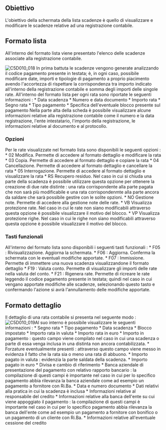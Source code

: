 ## Obiettivo
L'obiettivo della schermata della lista scadenze è quello di visualizzare e modificare le scadenze relative ad una registrazione contabile.

## Formato lista
All'interno del formato lista viene presentato l'elenco delle scadenze associate alla registrazione contabile.

![C5D010_018](http://doc.smeup.com/immagini/MBDOC_OGG-P_C5RR01L/C5D010_018.png)
In prima battuta le scadenze vengono generate analizzando il codice pagamento presente in testata; è, in ogni caso, possibile modificare date, importi e tipologie di pagamento a proprio piacimento avendo l'accortezza di rispettare la corrispondenza tra importo indicato all'interno della registrazione contabile e somma degli importi delle singole rate.
All'interno del formato lista per ogni rata sono riportate le seguenti informazioni : 
 \* Data scadenza
 \* Numero e data documento
 \* Importo rata
 \* Segno rata
 \* Tipo pagamento
 \* Specifica dell'eventuale blocco presente sul pagamento
Nella parte alta della scheda è possibile visualizzare alcune informazioni relative alla registrazione contabile come il numero e la data registrazione, l'ente intestatario, l'importo della registrazione, le informazioni relative al documento e al protocollo.

### Opzioni
Per le rate visualizzate nel formato lista sono disponibili le seguenti opzioni : 
 \* 02 Modifica. Permette di accedere al formato dettaglio e modificare la rata
 \* 03 Copia. Permette di accedere al formato dettaglio e copiare la rata
 \* 04 Cancellazione. Permette di accedere al formato dettaglio e cancellare la rata
 \* 05 Interrogazione. Permette di accedere al formato dettaglio e visualizzare la rata
 \* RS Recupero residuo. Nel caso in cui si chiuda una parte della scadenza è possibile utilizzare questa opzione per ottenere la creazione di due rate distinte :  una rata corrispondente alla parte pagata che non sarà più modificabile e una rata corrispondenmte alla parte ancora da saldare che sarà possibile gestire con le solite opzioni.
 \* NO Gestione note. Permette di accedere alla gestione note delle rate.
 \* VB Visualizza protezione rate. Nel caso in cui le rate non siano modificabili attraverso questa opzione è possibile visualizzare il motivo del blocco.
 \* VP Visualizza protezione righe. Nel caso in cui le righe non siano modificabili attraverso questa opzione è possibile visualizzare il motivo del blocco.

### Tasti funzionali
All'interno del formato lista sono disponibili i seguenti tasti funzionali : 
 \* F05 :  Rivisualizzazione. Aggiorna la schermata.
 \* F06 :  Aggiorna. Conferma la schermata con le eventuali modifiche apportate.
 \* F07 :  Immissione. Permette di immettere una nuova scadenza visualizzandone il formato dettaglio
 \* F19 :  Valuta conto. Permette di visualizzare gli importi delle rate nella valuta del conto.
 \* F21 :  Rigenera rate. Permette di ricreare le rate leggendo il codice pagamento presente in testata; quindi nel caso in cui vengano apportate modifiche alle scadenze, selezionando questo tasto e confermando l'azione si avrà l'annullamento delle modifiche apportate.

## Formato dettaglio
Il dettaglio di una rata contabile si presenta nel seguente modo : 
![C5D010_019](http://doc.smeup.com/immagini/MBDOC_OGG-P_C5RR01L/C5D010_019.png)Al suo interno è possibile visualizzare le seguenti informazioni : 
 \* Segno rata
 \* Tipo pagamento
 \* Data scadenza
 \* Blocco impostato
 \* Importo rata in valuta
 \* Importo rata in euro
 \* Importo in pagamento :  questo campo viene compilato nel caso in cui una scadenza o parte di essa venga inclusa in una distinta non ancora contabilizzata.
 \* Forzature eventualmente presenti :  attraverso questo campo viene messo in evidenza il fatto che la rata sia o meno una rata di abbuono.
 \* Importo pagato in valuta :  evidenzia la parte saldata della scadenza.
 \* Importo pagato in euro
 \* Divisa e cambio di riferimento
 \* Banca aziendale di presentazione del pagamento con relativo rapporto bancario :  la compilazione di questi campi è importante nel caso in cui per lo specifico pagamento abbia rilevanza la banca aziendale come ad esempio un pagamento a fornitore con Ri.Ba.
 \* Data e numero documento
 \* Dati relativi alla pratica in cui la scadenza è inclusa
 \* Informazioni relative al responsabile del credito
 \* Informazioni relative alla banca dell'ente su cui viene appoggiato il pagamento :  la compilazione di questi campi è importante nel caso in cui per lo specifico pagamento abbia rilevanza la banca dell'ente come ad esempio un pagamento a fornitore con bonifico o un pagamento di un cliente con Ri.Ba.
 \* Informazioni relative all'eventuale cessione del credito
